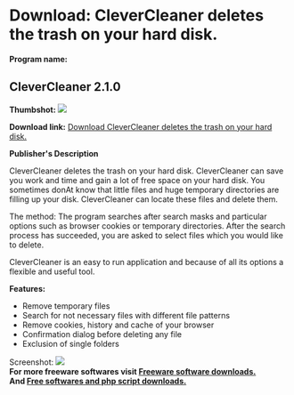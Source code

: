 # Download: CleverCleaner deletes the trash on your hard disk. 

**Program name:**

## CleverCleaner 2.1.0

  
**Thumbshot:** ![](http://www.freewarefiles.com/screenshot/cleverclnr_md.gif)   
  
**Download link:** [Download CleverCleaner deletes the trash on your hard disk. ](http://freesoftwares.boysofts.com/CleverCleaner_program_54820.html)  
  


**Publisher's Description**  
  


CleverCleaner deletes the trash on your hard disk. CleverCleaner can save you work and time and gain a lot of free space on your hard disk. You sometimes donAt know that little files and huge temporary directories are filling up your disk. CleverCleaner can locate these files and delete them. 

The method: The program searches after search masks and particular options such as browser cookies or temporary directories. After the search process has succeeded, you are asked to select files which you would like to delete.

CleverCleaner is an easy to run application and because of all its options a flexible and useful tool.

**Features:**

  * Remove temporary files 
  * Search for not necessary files with different file patterns 
  * Remove cookies, history and cache of your browser 
  * Confirmation dialog before deleting any file 
  * Exclusion of single folders 

  
  
Screenshot: ![](http://www.freewarefiles.com/screenshot/cleverclnr.gif)   
**For more freeware softwares visit [Freeware software downloads.](http://freesoftwares.boysofts.com/)**   
**And [Free softwares and php script downloads.](http://www.boysofts.com/)**
